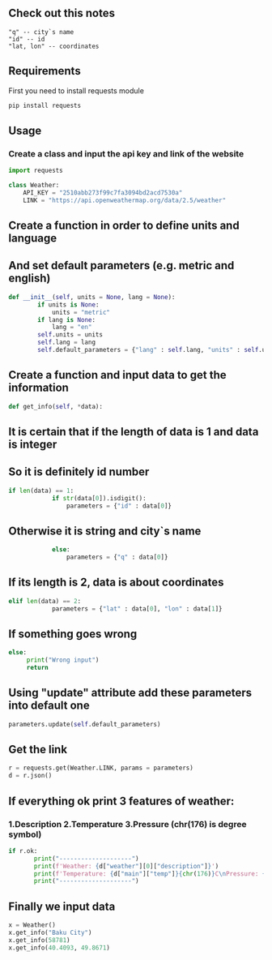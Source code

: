 ## Check out this notes
```
"q" -- city`s name
"id" -- id
"lat, lon" -- coordinates
```

## Requirements

First you need to install requests module
```python
pip install requests
```

## Usage
### Create a class and input the api key and link of the website

```python
import requests

class Weather:
    API_KEY = "2510abb273f99c7fa3094bd2acd7530a"
    LINK = "https://api.openweathermap.org/data/2.5/weather"

```

## Create a function in order to define units and language
## And set default parameters (e.g. metric and english)

```python
def __init__(self, units = None, lang = None):
        if units is None:
            units = "metric"
        if lang is None:
            lang = "en"
        self.units = units
        self.lang = lang
        self.default_parameters = {"lang" : self.lang, "units" : self.units, "appid": Weather.API_KEY}

```
## Create a function and input data to get the information
```python
def get_info(self, *data):
```

## It is certain that if the length of data is 1 and data is integer
## So it is definitely id number

```python
if len(data) == 1:
            if str(data[0]).isdigit():
                parameters = {"id" : data[0]}
```
## Otherwise it is string and city`s name
```python
            else:
                parameters = {"q" : data[0]}
```
## If its length is 2, data is about coordinates
```python
elif len(data) == 2:
            parameters = {"lat" : data[0], "lon" : data[1]}
```
## If something goes wrong
```python
else:
     print("Wrong input")
     return
```
## Using "update" attribute add these parameters into default one
```python
parameters.update(self.default_parameters)
```
## Get the link
```python
r = requests.get(Weather.LINK, params = parameters)
d = r.json()
```
## If everything ok print 3 features of weather:
### 1.Description 2.Temperature  3.Pressure (chr(176) is degree symbol)
```python
if r.ok:
       print("--------------------")
       print(f'Weather: {d["weather"][0]["description"]}')
       print(f'Temperature: {d["main"]["temp"]}{chr(176)}C\nPressure: {d["main"]["pressure"]}')
       print("--------------------")
```
## Finally we input data
```python
x = Weather()
x.get_info("Baku City")
x.get_info(58781)
x.get_info(40.4093, 49.8671)
```
